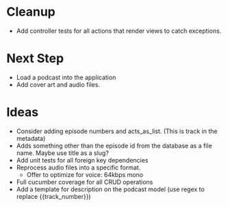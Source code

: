# Cleanup
- Add controller tests for all actions that render views to catch exceptions.

# Next Step
- Load a podcast into the application
- Add cover art and audio files.

# Ideas
- Consider adding episode numbers and acts_as_list. (This is track in the metadata)
- Adds something other than the episode id from the database as a file name. Maybe use title as a slug?
- Add unit tests for all foreign key dependencies
- Reprocess audio files into a specific format.
  - Offer to optimize for voice: 64kbps mono
- Full cucumber coverage for all CRUD operations
- Add a template for description on the podcast model (use regex to replace {{track_number}})